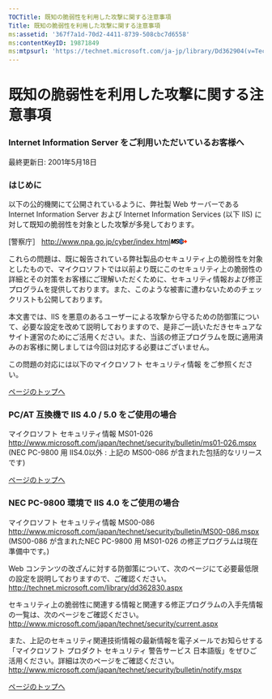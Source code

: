 ```yaml
---
TOCTitle: 既知の脆弱性を利用した攻撃に関する注意事項
Title: 既知の脆弱性を利用した攻撃に関する注意事項
ms:assetid: '367f7a1d-70d2-4411-8739-508cbc7d6558'
ms:contentKeyID: 19871849
ms:mtpsurl: 'https://technet.microsoft.com/ja-jp/library/Dd362904(v=TechNet.10)'
---
```


既知の脆弱性を利用した攻撃に関する注意事項
==========================================

### Internet Information Server をご利用いただいているお客様へ

最終更新日: 2001年5月18日

### はじめに

以下の公的機関にて公開されているように、弊社製 Web サーバーである Internet Information Server および Internet Information Services (以下 IIS) に対して既知の脆弱性を対象とした攻撃が多発しております。

\[警察庁］
<http://www.npa.go.jp/cyber/index.html>![](images/Dd362904.leave-ms(ja-jp,TechNet.10).gif)

これらの問題は、既に報告されている弊社製品のセキュリティ上の脆弱性を対象としたもので、マイクロソフトでは以前より既にこのセキュリティ上の脆弱性の詳細とその対策をお客様にご理解いただくために、セキュリティ情報および修正プログラムを提供しております。また、このような被害に遭わないためのチェックリストも公開しております。

本文書では、IIS を悪意のあるユーザーによる攻撃から守るための防御策について、必要な設定を改めて説明しておりますので、是非ご一読いただきセキュアなサイト運営のためにご活用ください。また、当該の修正プログラムを既に適用済みのお客様に関しましては今回は対応する必要はございません。

この問題の対応には以下のマイクロソフト セキュリティ情報 をご参照ください。

[](#mainsection)[ページのトップへ](#mainsection)

### PC/AT 互換機で IIS 4.0 / 5.0 をご使用の場合

マイクロソフト セキュリティ情報 MS01-026 <http://www.microsoft.com/japan/technet/security/bulletin/ms01-026.mspx> (NEC PC-9800 用 IIS4.0以外 : 上記の MS00-086 が含まれた包括的なリリースです)

[](#mainsection)[ページのトップへ](#mainsection)

### NEC PC-9800 環境で IIS 4.0 をご使用の場合

マイクロソフト セキュリティ情報 MS00-086 <http://www.microsoft.com/japan/technet/security/bulletin/MS00-086.mspx> (MS00-086 が含まれたNEC PC-9800 用 MS01-026 の修正プログラムは現在準備中です。)

Web コンテンツの改ざんに対する防御策について、次のページにて必要最低限の設定を説明しておりますので、ご確認ください。
<http://technet.microsoft.com/library/dd362830.aspx>

セキュリティ上の脆弱性に関連する情報と関連する修正プログラムの入手先情報の一覧は、次のページをご確認ください。
<http://www.microsoft.com/japan/technet/security/current.aspx>

また、上記のセキュリティ関連技術情報の最新情報を電子メールでお知らせする「マイクロソフト プロダクト セキュリティ 警告サービス 日本語版」をぜひご活用ください。詳細は次のページをご確認ください。
<http://www.microsoft.com/japan/technet/security/bulletin/notify.mspx>

[](#mainsection)[ページのトップへ](#mainsection)
